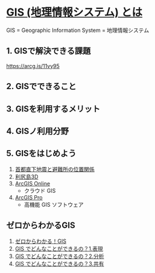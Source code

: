 # [GIS (地理情報システム) とは](https://www.esrij.com/getting-started/what-is-gis/)
GIS = Geographic Information System = 地理情報システム

## 1. GISで解決できる課題
https://arcg.is/11vy95

## 2. GISでできること

## 3. GISを利用するメリット

## 4. GISノ利用分野

## 5. GISをはじめよう
1. [首都直下地震と避難所の位置関係](https://www.arcgis.com/apps/mapviewer/index.html?webmap=9ef23014c2884bcf98fea56e5212f2f8)
2. [利尻島3D](https://www.arcgis.com/home/webscene/viewer.html?webscene=33a2b4ae23b04085ad5ecfcf5e0bc7dd)
3. [ArcGIS Online](https://www.esrij.com/products/arcgis-online/)
    - クラウド GIS
4. [ArcGIS Pro](https://www.esrij.com/products/arcgis-pro/)
    - 高機能 GIS ソフトウェア

## ゼロからわかるGIS
1. [ゼロからわかる！GIS](https://youtu.be/lBq2Ysr92n8)
2. [GIS でどんなことができるの？1.表現](https://youtu.be/XhCJMYNET0w)
3. [GIS でどんなことができるの？2.分析](https://youtu.be/zPVAnXdXDc8)
4. [GIS でどんなことができるの？3.共有](https://youtu.be/0XHRkg3d0s8)
